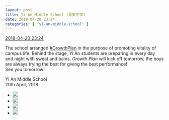 ```yaml
---
layout: post
title: Yi An Middle School (易安中学)
date: 2018-04-20 23:24
categories: [ 'yi-an-middle-school' ]
---
```


<div class="weibo-info">
  <a href="https://weibo.com/6074218720/Gd12taTVR">2018-04-20 23:24</a>
</div>

The school arranged [#GrowthPlan](https://weibo.com/p/100808fe7264e4339c41df171df3260846e152) in the purpose of promoting vitality of campus life. Behind the stage, Yi An students are preparing in every day and night with sweat and pains. *Growth Plan* will kick off tomorrow, the boys are always trying the best for giving the best performance!  
See you tomorrow!

<!-- more -->

Yi An Middle School  
20th April, 2018

<ul class="weibo-pic-list-2">
  <li class="weibo-pic">
    <a href="https://wx2.sinaimg.cn/mw690/006D4NLGgy1fqjjc3n69uj33vc2kwnpi.jpg"><img src="https://wx2.sinaimg.cn/thumb150/006D4NLGgy1fqjjc3n69uj33vc2kwnpi.jpg"/></a>
  </li>
  <li class="weibo-pic">
    <a href="https://wx4.sinaimg.cn/mw690/006D4NLGgy1fqjjc6p4ccj33vc2kwnpk.jpg"><img src="https://wx4.sinaimg.cn/thumb150/006D4NLGgy1fqjjc6p4ccj33vc2kwnpk.jpg"/></a>
  </li>
  <li class="weibo-pic">
    <a href="https://wx2.sinaimg.cn/mw690/006D4NLGgy1fqjjca3wltj32kw3vc7wo.jpg"><img src="https://wx2.sinaimg.cn/thumb150/006D4NLGgy1fqjjca3wltj32kw3vc7wo.jpg"/></a>
  </li>
  <li class="weibo-pic">
    <a href="https://wx3.sinaimg.cn/mw690/006D4NLGgy1fqjjcd0sopj33vd2kvnpj.jpg"><img src="https://wx3.sinaimg.cn/thumb150/006D4NLGgy1fqjjcd0sopj33vd2kvnpj.jpg"/></a>
  </li>
</ul>
